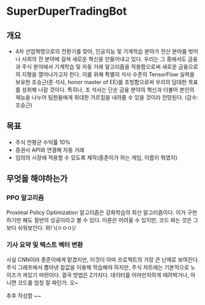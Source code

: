 # SuperDuperTradingBot

## 개요
- 4차 산업혁명으로의 전환기를 맞아, 인공지능 및 기계학습 분야가 전산 분야를 벗어나 사회의 전 분야에 걸쳐 새로운 혁신을 만들어내고 있다. 우리는 그 중에서도 금융과 주식 분야에서 기계학습 및 자동 거래 알고리즘을 적용함으로써 새로운 금융으로의 지평을 열어나가고자 한다. 이를 위해 특별히 석사 수준의 TensorFlow 실력을 보유한 조승근(준 석사, honor master of EE)를 초빙함으로써 우리의 담대한 목표를 성취해 나갈 것이다. 특히나, 조 석사는 단순 금융 분야의 혁신과 더불어 본인의 재능을 나누어 팀원들에게 위대한 가르침을 내려줄 수 있을 것이라 전망된다. (감수: 조승근)

## 목표
- 주식 연평균 수익률 10%
- 증권사 API와 연결해 자동 거래
- 임의의 시장에 적용할 수 있도록 제작(종준이가 하는 게임, 이름이 뭐였지)

## 무엇을 해야하는가
### PPO 알고리즘
Proximal Policy Optimization 알고리즘은 강화학습의 최신 알고리즘이다.
이거 구현하기만 해도 절반의 성공이라고 볼 수 있다.
이론은 어려울 수 있지만, 코드 짜는 것은 그보다 쉬워보인다. 와! \\(ㅇㅁㅇ)/

### 기사 요약 및 텍스트 벡터 변환
사실 CNN이라 종준이에게 맡겼지만, 이것이 아마 프로젝트의 가장 큰 난제로 보여진다.
주식 그래프에서 뽑아낸 참값을 이용해 학습해야 하지만, 주식 차트에는 기본적으로 노이즈가 껴있기 마련이다.
결국 방법은 2가지다. 데이터를 어마만치하게 때려박거나, 아니면 코드를 엄청 잘 짜던가. 오~

추후 작성함 ~~
